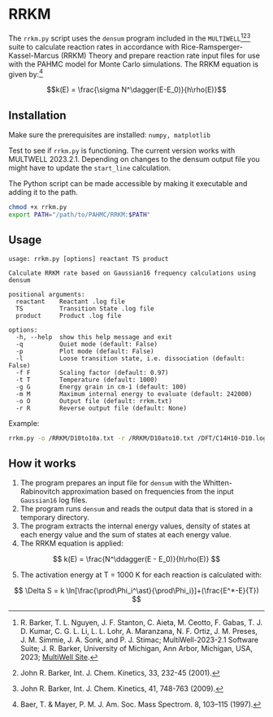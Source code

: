 # RRKM

The `rrkm.py` script uses the `densum` program included in the `MULTIWELL`[^1][^2][^3] suite to calculate reaction rates in accordance with Rice-Ramsperger-Kassel-Marcus (RRKM) Theory and prepare reaction rate input files for use with the PAHMC model for Monte Carlo simulations. The RRKM equation is given by:[^4]

$$k(E) = \frac{\sigma N^\dagger(E-E_0)}{h\rho(E)}$$

[^1]: R. Barker, T. L. Nguyen, J. F. Stanton, C. Aieta, M. Ceotto, F. Gabas, T. J. D. Kumar, C. G. L. Li, L. L. Lohr, A. Maranzana, N. F. Ortiz, J. M. Preses, J. M. Simmie, J. A. Sonk, and P. J. Stimac; MultiWell-2023-2.1 Software Suite; J. R. Barker, University of Michigan, Ann Arbor, Michigan, USA, 2023; [MultiWell Site](https://multiwell.engin.umich.edu/).
[^2]: John R. Barker, Int. J. Chem. Kinetics, 33, 232-45 (2001).
[^3]: John R. Barker, Int. J. Chem. Kinetics, 41, 748-763 (2009).
[^4]: Baer, T. & Mayer, P. M. J. Am. Soc. Mass Spectrom. 8, 103–115 (1997).

## Installation

Make sure the prerequisites are installed: `numpy, matplotlib`

Test to see if `rrkm.py` is functioning. The current version works with MULTWELL 2023.2.1. Depending on changes to the densum output file you might have to update the `start_line` calculation.

The Python script can be made accessible by making it executable and adding it to the path.

```bash
chmod +x rrkm.py
export PATH="/path/to/PAHMC/RRKM:$PATH"
```

## Usage

```docs
usage: rrkm.py [options] reactant TS product

Calculate RRKM rate based on Gaussian16 frequency calculations using densum

positional arguments:
  reactant    Reactant .log file
  TS          Transition State .log file
  product     Product .log file

options:
  -h, --help  show this help message and exit
  -q          Quiet mode (default: False)
  -p          Plot mode (default: False)
  -l          Loose transition state, i.e. dissociation (default: False)
  -f F        Scaling factor (default: 0.97)
  -t T        Temperature (default: 1000)
  -g G        Energy grain in cm-1 (default: 100)
  -m M        Maximum internal energy to evaluate (default: 242000)
  -o O        Output file (default: rrkm.txt)
  -r R        Reverse output file (default: None)
```

Example:

```bash
rrkm.py -o /RRKM/D10to10a.txt -r /RRKM/D10ato10.txt /DFT/C14H10-D10.log /DFT/C14H10-TS-D10toD10a.log /DFT/C14H10-D10a.log
```

## How it works

1. The program prepares an input file for `densum` with the Whitten-Rabinovitch approximation based on frequencies from the input `Gaussian16` log files.
2. The program runs `densum` and reads the output data that is stored in a temporary directory.
3. The program extracts the internal energy values, density of states at each energy value and the sum of states at each energy value.
4. The RRKM equation is applied:

$$ k(E) = \frac{N^\ddagger(E - E_0)}{h\rho(E)} $$

5. The activation energy at T = 1000 K for each reaction is calculated with:

$$ \Delta S = k \ln[\frac{\prod\Phi_i^\ast}{\prod\Phi_i}]+(\frac{E^*-E}{T}) $$
